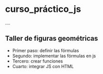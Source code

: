 # curso_práctico_js

....

## Taller de figuras geométricas

- Primer paso: definir las fórmulas
- Segundo: implementar las fórmulas en js 
- Tercero: crear funciones
- Cuarto: integrar JS con HTML
